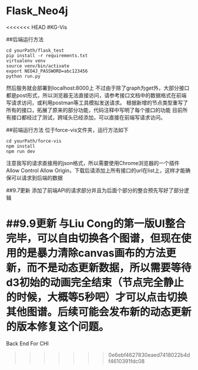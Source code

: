 # Flask_Neo4j
<<<<<<< HEAD
#KG-Vis

##后端运行方法
```
cd yourPath/flask_test
pip install -r requirements.txt
virtualenv venv
source venv/bin/activate
export NEO4J_PASSWORD=abc123456
python run.py
```
然后服务就会部署到localhost:8000上
不过由于除了graph为get外，大部分接口都是post形式，所以浏览器无法直接访问，请参考接口文档中的数据格式在前端写请求访问，或利用postman等工具模拟发送请求。
根据新增的节点类型重写了所有的接口，拓展了原来的部分功能，代码注释中写明了每个接口的功能
目前所有接口都经过了测试，跨域头已经添加，可以直接在前端写请求访问。

##前端运行方法
位于force-vis文件夹，运行方法如下
```
cd yourPath/force-vis
npm install
npm run dev
```
注意我写的请求直接用的json格式，所以需要使用Chrome浏览器的一个插件Allow Control Allow Origin，下载后请添加上所有接口的url在list上，这样才能确保可以请求到后端的数据

##9.7更新
添加了前端API的请求部分并且为后面个部分的整合预先写好了部分逻辑

##9.9更新
与Liu Cong的第一版UI整合完毕，可以自由切换各个图谱，但现在使用的是暴力清除canvas画布的方法更新，而不是动态更新数据，所以需要等待d3初始的动画完全结束（节点完全静止的时候，大概等5秒吧）才可以点击切换其他图谱。后续可能会发布新的动态更新的版本修复这个问题。
=======
Back End For CHI
>>>>>>> 0e6ebf4627830eaed7418022b4df4610391fdc08
